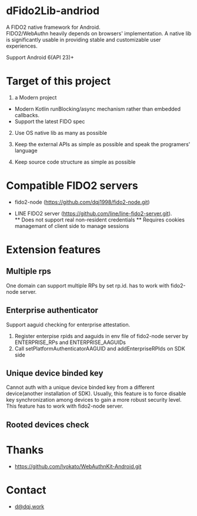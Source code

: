 # dFido2Lib-andriod
A FIDO2 native framework for Android.  
FIDO2/WebAuthn heavily depends on browsers' implementation. A native lib is significantly usable in providing stable and customizable user experiences.

Support Android 6(API 23)+

# Target of this project
1. a Modern project 

  * Modern Kotlin runBlocking/async mechanism rather than embedded callbacks. 
  * Support the latest FIDO spec

2. Use OS native lib as many as possible

3. Keep the external APIs as simple as possible and speak the programers' language

4. Keep source code structure as simple as possible

# Compatible FIDO2 servers 
* fido2-node (https://github.com/dqj1998/fido2-node.git) 

* LINE FIDO2 server (https://github.com/line/line-fido2-server.git).  
** Does not support real non-resident credentials
** Requires cookies managemant of client side to manage sessions
 
# Extension features

## Multiple rps
One domain can support multiple RPs by set rp.id. has to work with fido2-node server.

## Enterprise authenticator
Support aaguid checking for enterprise attestation.
1. Register enterpise rpids and aaguids in env file of fido2-node server by ENTERPRISE_RPs and ENTERPRISE_AAGUIDs
2. Call setPlatformAuthenticatorAAGUID and addEnterpriseRPIds on SDK side

## Unique device binded key
Cannot auth with a unique device binded key from a different device(another installation of SDK).
Usually, this feature is to force disable key synchronization among devices to gain a more robust security level.
This feature has to work with fido2-node server.

## Rooted devices check

# Thanks
* https://github.com/lyokato/WebAuthnKit-Android.git

# Contact
* d@dqj.work
